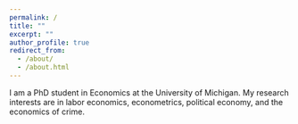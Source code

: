 ```yaml
---
permalink: /
title: ""
excerpt: ""
author_profile: true
redirect_from: 
  - /about/
  - /about.html
---
```


I am a PhD student in Economics at the University of Michigan. My research interests are in labor economics, econometrics, political economy, and the economics of crime.




